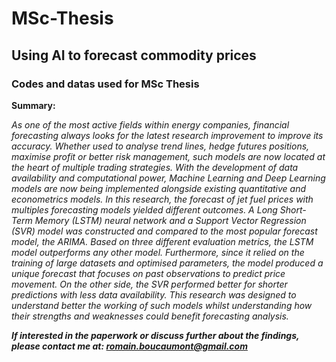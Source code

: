 # MSc-Thesis
## Using AI to forecast commodity prices

###  Codes and datas used for MSc Thesis

**Summary:**

*As one of the most active fields within energy companies, financial forecasting always looks for the latest research improvement to improve its accuracy. Whether used to analyse trend lines, hedge futures positions, maximise profit or better risk management, such models are now located at the heart of multiple trading strategies. With the development of data availability and computational power, Machine Learning and Deep Learning models are now being implemented alongside existing quantitative and econometrics models. In this research, the forecast of jet fuel prices with multiples forecasting models yielded different outcomes. A Long Short-Term Memory (LSTM) neural network and a Support Vector Regression (SVR) model was constructed and compared to the most popular forecast model, the ARIMA. Based on three different evaluation metrics, the LSTM model outperforms any other model.
Furthermore, since it relied on the training of large datasets and optimised parameters, the model produced a unique forecast that focuses on past observations to predict price movement. On the other side, the SVR performed better for shorter predictions with less data availability. This research was designed to understand better the working of such models whilst understanding how their strengths and weaknesses could benefit forecasting analysis.* 

***If interested in the paperwork or discuss further about the findings, please contact me at: romain.boucaumont@gmail.com***
